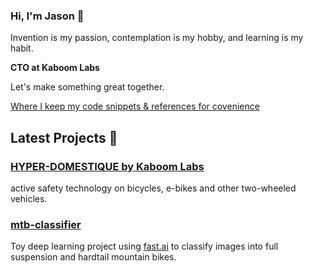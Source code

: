 ### Hi, I'm Jason 👋

Invention is my passion, contemplation is my hobby, and learning is my habit.

**CTO at Kaboom Labs**

Let's make something great together.

[Where I keep my code snippets & references for covenience](https://tensorturtle.github.io/)

## Latest Projects 🎨

### [HYPER-DOMESTIQUE by Kaboom Labs](https://hyperdomestique.com)
active safety technology on bicycles, e-bikes and other two-wheeled vehicles.

### [mtb-classifier](https://github.com/tensorturtle/mtb-classifier)

Toy deep learning project using [fast.ai](https://github.com/fastai/fastai) to classify images into full suspension and hardtail mountain bikes.


<!--
**neuroquantifier/neuroquantifier** is a ✨ _special_ ✨ repository because its `README.md` (this file) appears on your GitHub profile.

Here are some ideas to get you started:

- 🔭 I’m currently working on ...
- 🌱 I’m currently learning ...
- 👯 I’m looking to collaborate on ...
- 🤔 I’m looking for help with ...
- 💬 Ask me about ...
- 📫 How to reach me: ...
- 😄 Pronouns: ...
- ⚡ Fun fact: ...
-->
